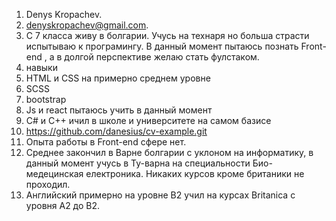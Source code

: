 1. Denys Kropachev.
1. denyskropachev@gmail.com.
1. С 7 класса живу в болгарии. Учусь на технаря но больша страсти испытываю к програмингу. В данный момент пытаюсь познать Front-end , а в долгой перспективе желаю стать фулстаком.
1. навыки 
 1. HTML и CSS на примерно среднем уровне
  1. SCSS 
  1. bootstrap
 1. Js и react пытаюсь учить в данный момент
 1. C# и C++ ичил в школе и университете на самом базисе
1. https://github.com/danesius/cv-example.git
1. Опыта работы в Front-end сфере нет.
1. Среднее закончил в Варне болгарии с уклоном на информатику, в данный момент учусь в Ту-варна на специальности Био-медецинская електроника. Никаких курсов кроме британики не проходил.
1. Английский примерно на уровне B2 учил на курсах Britanica c уровня A2 до B2.